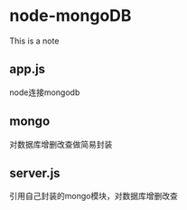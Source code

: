 # node-mongoDB
This is a note

## app.js
node连接mongodb
## mongo 
对数据库增删改查做简易封装
## server.js
引用自己封装的mongo模块，对数据库增删改查
